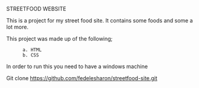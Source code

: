 STREETFOOD WEBSITE

This is a project for my street food site. It contains some foods and some a lot more.

This project was made up of the following;

          a. HTML
          b. CSS
In order to run this you need to have a windows machine

Git clone https://github.com/fedelesharon/streetfood-site.git
          
      
